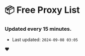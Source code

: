 # :package: Free Proxy List
### Updated every 15 minutes.

- Last updated: `2024-09-08 03:05`

:heart:
